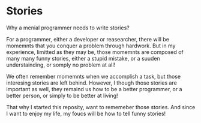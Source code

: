 # Stories

Why a menial programmer needs to write stories?

For a programmer, either a developer or reasearcher, there will be momemnts that you conquer a problem through hardwork. But in my experience, limitted as they may be, those momemnts are composed of many many funny stories, either a stupid mistake, or a suuden understainding, or somply no problem at all! 

We often remember momemnts when we accomplish a task, but those interesing stories are left behind. However, I though those stories are important as well, they remaind us how to be a better programmer, or a better person, or simply to be better at living!

That why I started this reposity, want to rememeber those stories. And since I want to enjoy my life, my foucs will be how to tell funny stories!

